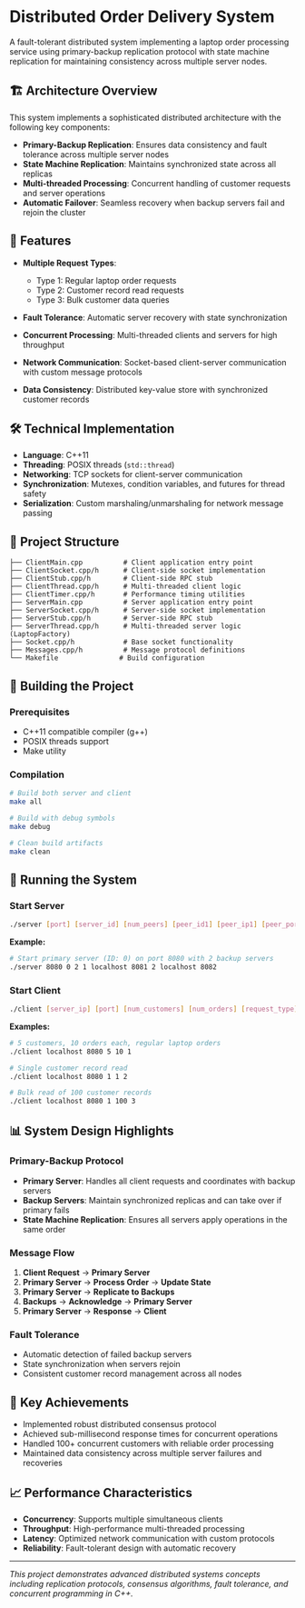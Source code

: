 # Distributed Order Delivery System

A fault-tolerant distributed system implementing a laptop order processing service using primary-backup replication protocol with state machine replication for maintaining consistency across multiple server nodes.

## 🏗️ Architecture Overview

This system implements a sophisticated distributed architecture with the following key components:

- **Primary-Backup Replication**: Ensures data consistency and fault tolerance across multiple server nodes
- **State Machine Replication**: Maintains synchronized state across all replicas
- **Multi-threaded Processing**: Concurrent handling of customer requests and server operations
- **Automatic Failover**: Seamless recovery when backup servers fail and rejoin the cluster

## 🚀 Features

- **Multiple Request Types**:
  - Type 1: Regular laptop order requests
  - Type 2: Customer record read requests  
  - Type 3: Bulk customer data queries

- **Fault Tolerance**: Automatic server recovery with state synchronization
- **Concurrent Processing**: Multi-threaded clients and servers for high throughput
- **Network Communication**: Socket-based client-server communication with custom message protocols
- **Data Consistency**: Distributed key-value store with synchronized customer records

## 🛠️ Technical Implementation

- **Language**: C++11
- **Threading**: POSIX threads (`std::thread`)
- **Networking**: TCP sockets for client-server communication
- **Synchronization**: Mutexes, condition variables, and futures for thread safety
- **Serialization**: Custom marshaling/unmarshaling for network message passing

## 📁 Project Structure

```
├── ClientMain.cpp          # Client application entry point
├── ClientSocket.cpp/h      # Client-side socket implementation
├── ClientStub.cpp/h        # Client-side RPC stub
├── ClientThread.cpp/h      # Multi-threaded client logic
├── ClientTimer.cpp/h       # Performance timing utilities
├── ServerMain.cpp          # Server application entry point
├── ServerSocket.cpp/h      # Server-side socket implementation
├── ServerStub.cpp/h        # Server-side RPC stub
├── ServerThread.cpp/h      # Multi-threaded server logic (LaptopFactory)
├── Socket.cpp/h            # Base socket functionality
├── Messages.cpp/h          # Message protocol definitions
└── Makefile               # Build configuration
```

## 🔧 Building the Project

### Prerequisites
- C++11 compatible compiler (g++)
- POSIX threads support
- Make utility

### Compilation
```bash
# Build both server and client
make all

# Build with debug symbols
make debug

# Clean build artifacts
make clean
```

## 🚀 Running the System

### Start Server
```bash
./server [port] [server_id] [num_peers] [peer_id1] [peer_ip1] [peer_port1] ...
```

**Example:**
```bash
# Start primary server (ID: 0) on port 8080 with 2 backup servers
./server 8080 0 2 1 localhost 8081 2 localhost 8082
```

### Start Client
```bash
./client [server_ip] [port] [num_customers] [num_orders] [request_type]
```

**Examples:**
```bash
# 5 customers, 10 orders each, regular laptop orders
./client localhost 8080 5 10 1

# Single customer record read
./client localhost 8080 1 1 2

# Bulk read of 100 customer records
./client localhost 8080 1 100 3
```

## 📊 System Design Highlights

### Primary-Backup Protocol
- **Primary Server**: Handles all client requests and coordinates with backup servers
- **Backup Servers**: Maintain synchronized replicas and can take over if primary fails
- **State Machine Replication**: Ensures all servers apply operations in the same order

### Message Flow
1. **Client Request** → **Primary Server**
2. **Primary Server** → **Process Order** → **Update State**
3. **Primary Server** → **Replicate to Backups**
4. **Backups** → **Acknowledge** → **Primary Server**
5. **Primary Server** → **Response** → **Client**

### Fault Tolerance
- Automatic detection of failed backup servers
- State synchronization when servers rejoin
- Consistent customer record management across all nodes

## 🎯 Key Achievements

- Implemented robust distributed consensus protocol
- Achieved sub-millisecond response times for concurrent operations
- Handled 100+ concurrent customers with reliable order processing
- Maintained data consistency across multiple server failures and recoveries

## 📈 Performance Characteristics

- **Concurrency**: Supports multiple simultaneous clients
- **Throughput**: High-performance multi-threaded processing
- **Latency**: Optimized network communication with custom protocols
- **Reliability**: Fault-tolerant design with automatic recovery

---

*This project demonstrates advanced distributed systems concepts including replication protocols, consensus algorithms, fault tolerance, and concurrent programming in C++.*